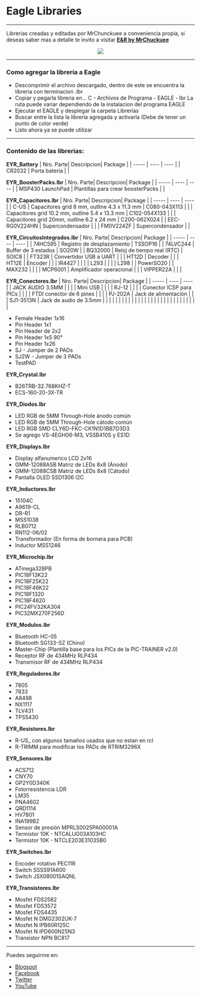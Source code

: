 # Eagle Libraries
***

Librerias creadas y editadas por MrChunckuee a conveniencia propia, si deseas saber mas a detalle te invito a visitar [**E&R by MrChuckuee**](http://mrchunckuee.blogspot.mx/p/cadsoft-eagle.html) 

<p align="center">
  <img src="https://2.bp.blogspot.com/-kAmCcFyFx9A/VCYkIJuVzQI/AAAAAAAAB0Y/Xs1uNUrpw6M/s1600/eagle.jpg)"/>
</p>

***
### Como agregar la libreria a Eagle
- Descomprimir el archivo descargado, dentro de este se encuentra la libreria con terminacion .lbr
- Copiar y pegarla libreria en...
	C - Archivos de Programa - EAGLE - lbr La ruta puede variar dependiendo de la instalacion del programa EAGLE
- Ejecutar el EAGLE y desplegar la carpeta Librerias
- Buscar entre la lista la libreria agregada y activarla (Debe de tener un punto de color verde)
- Listo ahora ya se puede utilizar

***
### Contenido de las librerias:

**EYR_Battery**
| Nro. Parte| Descripcion| Package | 
| ----- | ---- | ---- |
| CR2032 | Porta bateria | | 


**EYR_BoosterPacks.lbr**
| Nro. Parte| Descripcion| Package | 
| ----- | ---- | ---- |
| MSP430 LaunchPad | Plantillas para crear  boosterPacks | | 

**EYR_Capacitores.lbr**
| Nro. Parte| Descripcion| Package | 
| ----- | ---- | ---- |
| C-US | Capacitores grid 8 mm, outline 4.3 x 11.3 mm | C080-043X113 | 
|  | Capacitores grid 10.2 mm, outline 5.4 x 13.3 mm | C102-054X133 | 
|  | Capacitores grid 20mm, outline 6.2 x 24 mm | C200-062X024 | 
| EEC-RG0V224HN | Supercondensador | | 
| FM0V224ZF | Supercondensador | | 
 
**EYR_CircuitosIntegrados.lbr**
| Nro. Parte| Descripcion| Package | 
| ----- | ---- | ---- |
| 74HC595 | Registro de desplazamiento | TSSOP16 | 
| 74LVC244 | Buffer de 3 estados | SO20W | 
| BQ32000 | Reloj de tiempo real (RTC) | SOIC8 | 
| FT323R | Convertidor USB a UART |  | 
| HT12D | Decoder |  | 
| HT12E | Encoder |  | 
| IR4427 |  |  | 
| L293 |  |  | 
| L298 |  | PowerSO20 | 
| MAX232 |  |  | 
| MCP6001 | Amplificador operacional |  | 
| VIPPER22A |  |  | 
 
**EYR_Conectores.lbr**
| Nro. Parte| Descripcion| Package | 
| ----- | ---- | ---- |
| JACK AUDIO 3.5MM |  |  | 
| Mini USB |  |  | 
| RJ-12 |  |  | 
| Conector ICSP para PICs |  |  | 
| FTDI conector de 6 pines  |  |  | 
| PJ-202A | Jack de alimentación |  | 
| SJ1-3513N | Jack de audio de 3.5mm |  | 
|  |  |  | 
|  |  |  | 
|  |  |  | 
|  |  |  | 
|  |  |  | 
|  |  |  | 
|  |  |  | 

- Female Header 1x16
- Pin Header 1x1
- Pin Header de 2x2
- Pin Header 1x5 90°
- Pin Header 1x26
- SJ - Jumper de 2 PADs
- SJ2W - Jumper de 3 PADs
- TestPAD

**EYR_Crystal.lbr**
- B26TRB-32.768KHZ-T
- ECS-160-20-3X-TR

**EYR_Diodos.lbr**
- LED RGB de 5MM Through-Hole ánodo común
- LED RGB de 5MM Through-Hole cátodo común
- LED RGB SMD CLY6D-FKC-CK1N1D1BB7D3D3
- Se agrego VS-4EGH06-M3, VSSB410S y ES1D

**EYR_Displays.lbr**
- Display alfanumerico LCD 2x16
- GMM-12088ASB Matriz de LEDs 8x8 (Ánodo) 
- GMM-12088CSB Matriz de LEDs 8x8 (Cátodo)
- Pantalla OLED SSD1306 I2C

**EYR_Inductores.lbr**
- 15104C
- A9619-CL
- DR-R1
- MSS1038
- RLB0712
- RN112-06/02
- Transformador (En forma de bornera para PCB)
- Inductor MSS1246

**EYR_Microchip.lbr**
- ATmega328PB 
- PIC18F13K22
- PIC18F25K22
- PIC18F46K22
- PIC18F1320
- PIC18F4620
- PIC24FV32KA304
- PIC32MX270F256D
 
**EYR_Modulos.lbr**
- Bluetooth HC-05
- Bluetooth SG133-SZ (Chino)
- Master-Chip (Plantilla base para los PICs de la PIC-TRAINER v2.0)
- Receptor RF de 434MHz RLP434
- Transmisor RF de 434MHz RLP434

**EYR_Reguladores.lbr**
- 7805
- 7833
- A8498
- NX1117
- TLV431
- TPS5430

**EYR_Resistores.lbr**
- R-US_ con algunos tamaños usados que no estan en rcl
- R-TRIMM para modificar los PADs de RTRIM3296X

**EYR_Sensores.lbr**
- ACS712
- CNY70
- GP2Y0D340K
- Fotorresistencia LDR
- LM35
- PNA4602
- QRD1114
- HV7801
- INA199B2
- Sensor de presión MPRLS0025PA00001A
- Termistor 10K - NTCALUG03A103HC
- Termistor 10K - NTCLE203E3103SB0

**EYR_Switches.lbr**
- Encoder rotativo PEC11R
- Switch SSSS91A600
- Switch JSX08001SAQNL

**EYR_Transistores.lbr**
- Mosfet FDS2582
- Mosfet FDS3572
- Mosfet FDS4435
- Mosfet N DMG2302UK-7
- Mosfet N IPB60R125C
- Mosfet N IPD600N25N3
- Transistor NPN BC817

***
Puedes seguirme en:
- [Blogspot](http://mrchunckuee.blogspot.com)
- [Facebook](https://www.facebook.com/ElectronicayRobotica)
- [Twitter](https://twitter.com/MrChunckuee)
- [YouTube](https://www.youtube.com/user/mrchunckueepsr)
